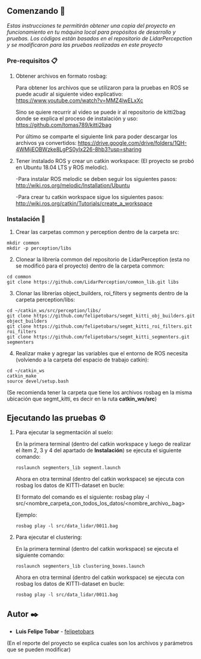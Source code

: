 ## Comenzando 🚀

_Estas instrucciones te permitirán obtener una copia del proyecto en funcionamiento en tu máquina local para propósitos de desarrollo y pruebas. Los códigos están basados en el repositorio de LidarPercepction y se modificaron para las pruebas realizadas en este proyecto_

### Pre-requisitos 📋


  1. Obtener archivos en formato rosbag:
  
      Para obtener los archivos que se utilizaron para la pruebas en ROS se puede acudir al siguiente video explicativo: https://www.youtube.com/watch?v=MMZ4lwELxXc
      
      Sino se quiere recurrir al video se puede ir al repositorio de kitti2bag donde se explica el proceso de instalación y uso: https://github.com/tomas789/kitti2bag
      
      Por último se comparte el siguiente link para poder descargar los archivos ya convertidos: https://drive.google.com/drive/folders/1QH-4WMijEOBWzke8LgPS0yIx226-8hb3?usp=sharing
      
  2. Tener instalado ROS y crear un catkin workspace:
      (El proyecto se probó en Ubuntu 18.04 LTS y ROS melodic).
     
     -Para instalar ROS melodic se deben seguir los siguientes pasos: http://wiki.ros.org/melodic/Installation/Ubuntu
     
     -Para crear tu catkin workspace sigue los siguientes pasos: http://wiki.ros.org/catkin/Tutorials/create_a_workspace


### Instalación 🔧

  1. Crear las carpetas common y perception dentro de la carpeta src:
```
mkdir common
mkdir -p perception/libs
```
  2. Clonear la librería common del repositorio de LidarPerception (esta no se modificó para el proyecto) dentro de la carpeta common:
  ```
cd common
git clone https://github.com/LidarPerception/common_lib.git libs
```
  3. Clonar las librerías object_builders, roi_filters y segments dentro de la carpeta perception/libs:
  ```
cd ~/catkin_ws/src/perception/libs/
git clone https://github.com/felipetobars/segmt_kitti_obj_builders.git object_builders
git clone https://github.com/felipetobars/segmt_kitti_roi_filters.git roi_filters
git clone https://github.com/felipetobars/segmt_kitti_segmenters.git segmenters
```
  4. Realizar make y agregar las variables que el entorno de ROS necesita (volviendo a la carpeta del espacio de trabajo catkin):
  ```
cd ~/catkin_ws
catkin_make
source devel/setup.bash
```
  (Se recomienda tener la carpeta que tiene los archivos rosbag en la misma ubicación que segmt_kitti, es decir en la ruta **catkin_ws/src**)
  
## Ejecutando las pruebas ⚙️

  1. Para ejecutar la segmentación al suelo:
      
      En la primera terminal (dentro del catkin workspace y luego de realizar el ítem 2, 3 y 4 del apartado de **Instalación**) se ejecuta el siguiente comando:
        ```
      roslaunch segmenters_lib segment.launch
      ```
      Ahora en otra terminal (dentro del catkin workspace) se ejecuta con rosbag los datos de KITTI-dataset en bucle:

      El formato del comando es el siguiente: rosbag play -l src/<nombre_carpeta_con_todos_los_datos/<nombre_archivo_.bag>
      
      Ejemplo:
        ```
      rosbag play -l src/data_lidar/0011.bag
      ```
  2. Para ejecutar el clustering:
    
     En la primera terminal (dentro del catkin workspace) se ejecuta el siguiente comando:
        ```
      roslaunch segmenters_lib clustering_boxes.launch
      ```
     Ahora en otra terminal (dentro del catkin workspace) se ejecuta con rosbag los datos de KITTI-dataset en bucle:
        ```
      rosbag play -l src/data_lidar/0011.bag
      ```
 
  
## Autor ✒️

* **Luis Felipe Tobar** -  [felipetobars](https://github.com/felipetobars)

(En el reporte del proyecto se explica cuales son los archivos y parámetros que se pueden modificar)

